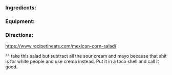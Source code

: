 

### Ingredients:

### Equipment:

### Directions:
https://www.recipetineats.com/mexican-corn-salad/

^^ take this salad but subtract all the sour cream and mayo because that shit is for white people and use crema instead. Put it in a taco shell and call it good. 